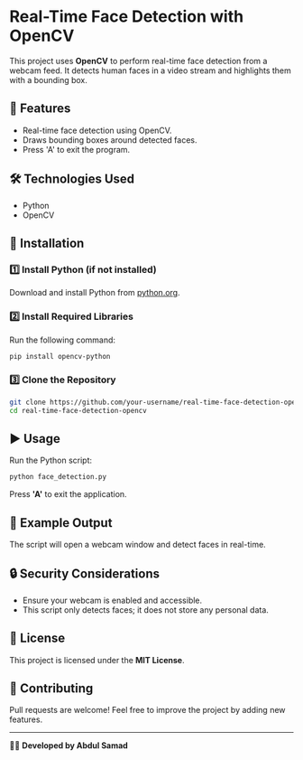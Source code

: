 

# Real-Time Face Detection with OpenCV

This project uses **OpenCV** to perform real-time face detection from a webcam feed. It detects human faces in a video stream and highlights them with a bounding box.

## 🚀 Features
- Real-time face detection using OpenCV.
- Draws bounding boxes around detected faces.
- Press 'A' to exit the program.

## 🛠️ Technologies Used
- Python
- OpenCV

## 📌 Installation
### 1️⃣ Install Python (if not installed)
Download and install Python from [python.org](https://www.python.org/).

### 2️⃣ Install Required Libraries
Run the following command:
```bash
pip install opencv-python
```

### 3️⃣ Clone the Repository
```bash
git clone https://github.com/your-username/real-time-face-detection-opencv.git
cd real-time-face-detection-opencv
```

## ▶️ Usage
Run the Python script:
```bash
python face_detection.py
```
Press **'A'** to exit the application.

## 📸 Example Output
The script will open a webcam window and detect faces in real-time.

## 🔒 Security Considerations
- Ensure your webcam is enabled and accessible.
- This script only detects faces; it does not store any personal data.

## 📜 License
This project is licensed under the **MIT License**.

## 🤝 Contributing
Pull requests are welcome! Feel free to improve the project by adding new features.

---
👨‍💻 **Developed by Abdul Samad**
```
  
